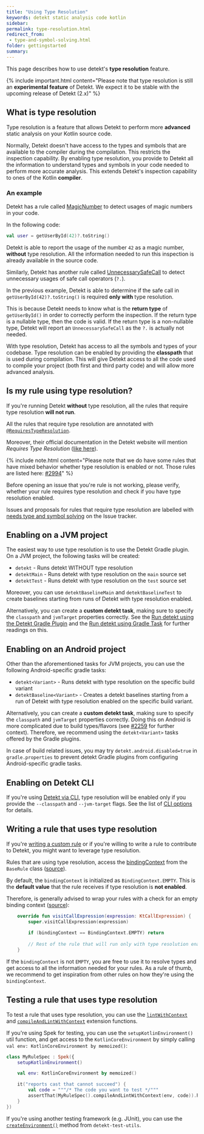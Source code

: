 ```yaml
---
title: "Using Type Resolution"
keywords: detekt static analysis code kotlin
sidebar: 
permalink: type-resolution.html
redirect_from:
 - type-and-symbol-solving.html
folder: gettingstarted
summary:
---
```


This page describes how to use detekt's **type resolution** feature.

{% include important.html content="Please note that type resolution is still an **experimental feature** of Detekt. We expect it to be stable with the upcoming release of Detekt (2.x)" %}

## What is type resolution

Type resolution is a feature that allows Detekt to perform more **advanced** static analysis on your Kotlin source code. 

Normally, Detekt doesn't have access to the types and symbols that are available to the compiler during the compilation. This restricts the inspection capability.
By enabling type resolution, you provide to Detekt all the information to understand types and symbols in your code needed to perform more accurate analysis. This extends Detekt's inspection capability to ones of the Kotlin **compiler**.

### An example

Detekt has a rule called [MagicNumber](./style.html#magicnumber) to detect usages of magic numbers in your code. 

In the following code:

```kotlin
val user = getUserById(42)?.toString()
```

Detekt is able to report the usage of the number `42` as a magic number, **without** type resolution. All the information needed to run this inspection is already available in the source code.

Similarly, Detekt has another rule called [UnnecessarySafeCall](./potential-bugs.html#unnecessarysafecall) to detect unnecessary usages of safe call operators (`?.`).

In the previous example, Detekt is able to determine if the safe call in `getUserById(42)?.toString()` is required **only with** type resolution. 

This is because Detekt needs to know what is the **return type** of `getUserById()` in order to correctly perform the inspection. If the return type is a nullable type, then the code is valid. If the return type is a non-nullable type, Detekt will report an `UnnecessarySafeCall` as the `?.` is actually not needed.

With type resolution, Detekt has access to all the symbols and types of your codebase. Type resolution can be enabled by providing the **classpath** that is used during compilation. This will give Detekt access to all the code used to compile your project (both first and third party code) and will allow more advanced analysis.

## Is my rule using type resolution?

If you're running Detekt **without** type resolution, all the rules that require type resolution **will not run**.

All the rules that require type resolution are annotated with [`@RequiresTypeResolution`](https://github.com/detekt/detekt/search?q=%40RequiresTypeResolution). 

Moreover, their official documentation in the Detekt website will mention _Requires Type Resolution_ ([like here](./potential-bugs.html#unnecessarysafecall)).

{% include note.html content="Please note that we do have some rules that have mixed behavior whether type resolution is enabled or not. Those rules are listed here: [#2994](https://github.com/detekt/detekt/issues/2994)" %}

Before opening an issue that you're rule is not working, please verify, whether your rule requires type resolution and check if you have type resolution enabled.

Issues and proposals for rules that require type resolution are labelled with [needs type and symbol solving](https://github.com/detekt/detekt/labels/needs%20type%20and%20symbol%20solving) on the Issue tracker.

## Enabling on a JVM project

The easiest way to use type resolution is to use the Detekt Gradle plugin. On a JVM project, the following tasks will be created:

- `detekt` - Runs detekt WITHOUT type resolution
- `detektMain` - Runs detekt with type resolution on the `main` source set
- `detektTest` - Runs detekt with type resolution on the `test` source set

Moreover, you can use `detektBaselineMain` and `detektBaselineTest` to create baselines starting from runs of Detekt with type resolution enabled.

Alternatively, you can create a **custom detekt task**, making sure to specify the `classpath` and `jvmTarget` properties correctly. See the [Run detekt using the Detekt Gradle Plugin](gradle.md) and the [Run detekt using Gradle Task](gradletask.md) for further readings on this.

## Enabling on an Android project

Other than the aforementioned tasks for JVM projects, you can use the following Android-specific gradle tasks:

- `detekt<Variant>` - Runs detekt with type resolution on the specific build variant
- `detektBaseline<Variant>` - Creates a detekt baselines starting from a run of Detekt with type resolution enabled on the specific build variant.

Alternatively, you can create a **custom detekt task**, making sure to specify the `classpath` and `jvmTarget` properties correctly.
Doing this on Android is more complicated due to build types/flavors (see [#2259](https://github.com/detekt/detekt/issues/2259) for further context).
Therefore, we recommend using the `detekt<Variant>` tasks offered by the Gradle plugins.

In case of build related issues, you may try `detekt.android.disabled=true` in `gradle.properties` to prevent detekt
Gradle plugins from configuring Android-specific gradle tasks.

## Enabling on Detekt CLI

If you're using [Detekt via CLI](cli.md), type resolution will be enabled only if you provide the `--classpath` and
`--jvm-target` flags. See the list of [CLI options](cli-options.md) for details.

## Writing a rule that uses type resolution

If you're [writing a custom rule](../extensions.md) or if you're willing to write a rule to contribute to Detekt, you might want to leverage type resolution.

Rules that are using type resolution, access the [bindingContext](https://github.com/JetBrains/kotlin/blob/master/compiler/frontend/src/org/jetbrains/kotlin/resolve/BindingContext.java) from the `BaseRule` class ([source](https://github.com/detekt/detekt/blob/cd659ce8737fb177caf140f46f73a1a86b22be56/detekt-api/src/main/kotlin/io/gitlab/arturbosch/detekt/api/internal/BaseRule.kt#L30)).

By default, the `bindingContext` is initialized as `BindingContext.EMPTY`. This is the **default value** that the rule receives if type resolution is **not enabled**.

Therefore, is generally advised to wrap your rules with a check for an empty binding context ([source](https://github.com/detekt/detekt/blob/cd659ce8737fb177caf140f46f73a1a86b22be56/detekt-rules-style/src/main/kotlin/io/gitlab/arturbosch/detekt/rules/style/UseCheckNotNull.kt#L37-L39)):

```kotlin
    override fun visitCallExpression(expression: KtCallExpression) {
        super.visitCallExpression(expression)
    
        if (bindingContext == BindingContext.EMPTY) return
    
        // Rest of the rule that will run only with type resolution enabled.
    }
```

If the `bindingContext` is not `EMPTY`, you are free to use it to resolve types and get access to all the information needed for your rules. As a rule of thumb, we recommend to get inspiration from other rules on how they're using the `bindingContext`.

## Testing a rule that uses type resolution

To test a rule that uses type resolution, you can use the [`lintWithContext`](https://github.com/detekt/detekt/blob/d3546ff0d539d57e7a502dacbf66e91587fff098/detekt-test/src/main/kotlin/io/gitlab/arturbosch/detekt/test/RuleExtensions.kt#L40-L44) and [`compileAndLintWithContext`](https://github.com/detekt/detekt/blob/cd659ce8737fb177caf140f46f73a1a86b22be56/detekt-test/src/main/kotlin/io/gitlab/arturbosch/detekt/test/RuleExtensions.kt#L63-L72) extension functions.

If you're using Spek for testing, you can use the `setupKotlinEnvironment()` util function, and get access to the `KotlinCoreEnvironment` by simply calling `val env: KotlinCoreEnvironment by memoized()`:  

```kotlin
class MyRuleSpec : Spek({
    setupKotlinEnvironment()

    val env: KotlinCoreEnvironment by memoized()

    it("reports cast that cannot succeed") {
        val code = """/* The code you want to test */"""
        assertThat(MyRuleSpec().compileAndLintWithContext(env, code)).hasSize(1)
    }
})
```

If you're using another testing framework (e.g. JUnit), you can use the [`createEnvironment()`](https://github.com/detekt/detekt/blob/cd659ce8737fb177caf140f46f73a1a86b22be56/detekt-test-utils/src/main/kotlin/io/github/detekt/test/utils/KotlinCoreEnvironmentWrapper.kt#L26-L31) method from `detekt-test-utils`.
